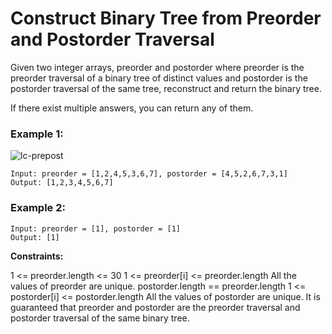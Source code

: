 # Construct Binary Tree from Preorder and Postorder Traversal

Given two integer arrays, preorder and postorder where preorder is the preorder traversal of a binary tree of distinct values and postorder is the postorder traversal of the same tree, reconstruct and return the binary tree.

If there exist multiple answers, you can return any of them.


### Example 1:
![lc-prepost](https://github.com/Aishwariyaa-Anand/Competitive-Coding/assets/124241367/58bd0d8f-9fae-4592-9e38-d2223e0f9c23)

```
Input: preorder = [1,2,4,5,3,6,7], postorder = [4,5,2,6,7,3,1]
Output: [1,2,3,4,5,6,7]
```


### Example 2:
```
Input: preorder = [1], postorder = [1]
Output: [1]
```


**Constraints:**

1 <= preorder.length <= 30
1 <= preorder[i] <= preorder.length
All the values of preorder are unique.
postorder.length == preorder.length
1 <= postorder[i] <= postorder.length
All the values of postorder are unique.
It is guaranteed that preorder and postorder are the preorder traversal and postorder traversal of the same binary tree.
